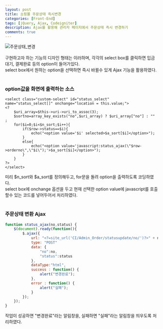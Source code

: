 ```yaml
---
layout: post
title: 쇼핑몰 주문상태 즉시변경
categories: [Front-End]
tags: [jQuery, Ajax, Codeigniter]
description: Ajax를 활용해 관리자 페이지에서 주문상태 즉시 변경하기
comments: true
---
```


![주문상태_변경](https://user-images.githubusercontent.com/36055500/54458856-56ed9780-47a8-11e9-870e-d8348fb93f57.jpg)  
<br>
구현하고자 하는 기능의 디자인 형태는 이러하며, 각각의 select box를 클릭하면 입금대기, 결제완료 등의 option이 들어가있다.  
select box에서 원하는 option을 선택하면 즉시 바뀔수 있게 Ajax 기능을 활용하였다.  
<br>
### option값을 화면에 출력하는 소스
~~~
<select class="custom-select" id="status_select" name="status_select[]" onchange="location = this.value;">
<?
    $uri_array=$this->uri->uri_to_assoc(3);
    $sortno=array_key_exists("no",$uri_array) ? $uri_array["no"] : "" ;
    for($i=0;$i<$n_sort;$i++){ 
        if($row->status==$i){
            echo("<option value='$i' selected>$a_sort[$i]</option>");
        }
        else{
            echo("<option value='javascript:status_ajax(\"$row->orderno\",\"$i\");'>$a_sort[$i]</option>");
        }
    }
?>
</select>
~~~  
미리 $n_sort와 $a_sort를 정의해두고, for문을 돌려 option을 출력하도록 코딩하였다.  
select box에 onchange 옵션을 두고 현재 선택한 option value에 javascript를 호출할수 있는 코드를 넣어두어서 처리하였다.  
<br>
### 주문상태 변환 Ajax
~~~javascript
function status_ajax(no,status) {
    $(document).ready(function(){
        $.ajax({					
            url: "<?=site_url('CI/Admin_Order/statusupdate/no/')?>" + no,
            type: "POST"
            data: {
                "no":no,
                "status":status
            },
            dataType:"html",
            success : function() {
                alert("변경완료");
            },
            error : function() {
                alert("실패");
            }
        });
    });
}
~~~  
작업이 성공하면 "변경완료"라는 알림창을, 실패하면 "실패"라는 알림창을 띄우도록 처리하였다.
